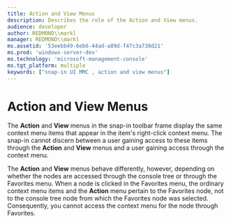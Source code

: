 ```yaml
---
title: Action and View Menus
description: Describes the role of the Action and View menus.
audience: developer
author: REDMOND\\markl
manager: REDMOND\\markl
ms.assetid: '53eebb49-6eb6-44ad-a89d-f47c3a738d21'
ms.prod: 'windows-server-dev'
ms.technology: 'microsoft-management-console'
ms.tgt_platform: multiple
keywords: ["snap-in UI MMC , action and view menus"]
---
```


# Action and View Menus

The **Action** and **View** menus in the snap-in toolbar frame display the same context menu items that appear in the item's right-click context menu. The snap-in cannot discern between a user gaining access to these items through the **Action** and **View** menus and a user gaining access through the context menu.

The **Action** and **View** menus behave differently, however, depending on whether the nodes are accessed through the console tree or through the Favorites menu. When a node is clicked in the Favorites menu, the ordinary context menu items and the **Action** menu pertain to the Favorites node, not to the console tree node from which the Favorites node was selected. Consequently, you cannot access the context menu for the node through Favorites.

 

 





